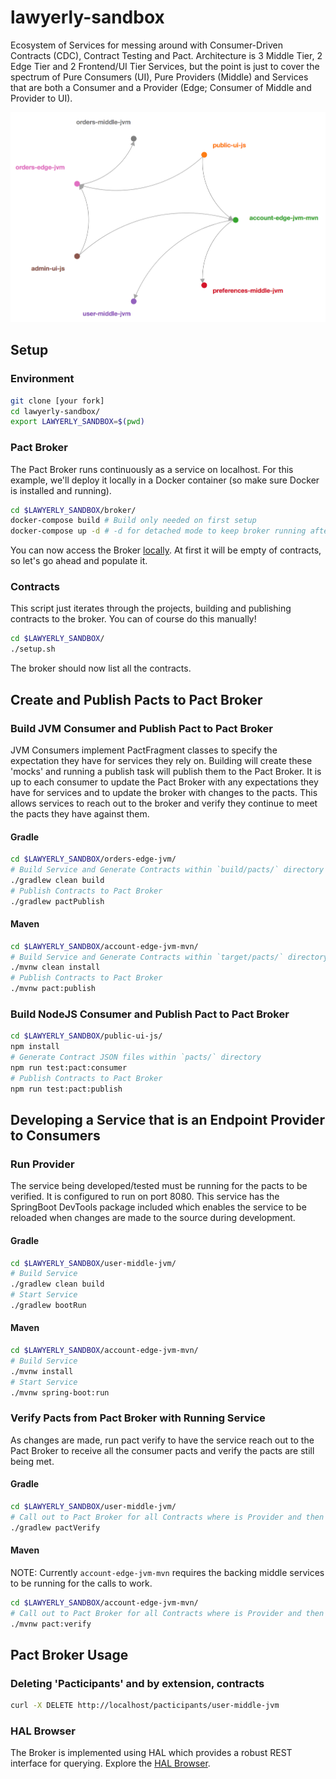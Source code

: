 # lawyerly-sandbox

Ecosystem of Services for messing around with Consumer-Driven Contracts (CDC), Contract Testing and Pact. Architecture is 3 Middle Tier, 2 Edge Tier and 2 Frontend/UI Tier Services, but the point is just to cover the spectrum of Pure Consumers (UI), Pure Providers (Middle) and Services that are both a Consumer and a Provider (Edge; Consumer of Middle and Provider to UI).

![Pact Broker Network Graph](PactBrokerNetworkGraph.png)

## Setup

### Environment

```bash
git clone [your fork]
cd lawyerly-sandbox/
export LAWYERLY_SANDBOX=$(pwd)
```

### Pact Broker

The Pact Broker runs continuously as a service on localhost. For this example, we'll deploy it locally in a Docker container (so make sure Docker is installed and running).

```bash
cd $LAWYERLY_SANDBOX/broker/
docker-compose build # Build only needed on first setup
docker-compose up -d # -d for detached mode to keep broker running after closing terminal
```

You can now access the Broker [locally](http://localhost). At first it will be empty of contracts, so let's go ahead and populate it.

### Contracts

This script just iterates through the projects, building and publishing contracts to the broker. You can of course do this manually!

```bash
cd $LAWYERLY_SANDBOX/
./setup.sh
```

The broker should now list all the contracts.

## Create and Publish Pacts to Pact Broker

### Build JVM Consumer and Publish Pact to Pact Broker

JVM Consumers implement PactFragment classes to specify the expectation they have for services they rely on. Building will create these 'mocks' and running a publish task will publish them to the Pact Broker. It is up to each consumer to update the Pact Broker with any expectations they have for services and to update the broker with changes to the pacts. This allows services to reach out to the broker and verify they continue to meet the pacts they have against them.

#### Gradle

```bash
cd $LAWYERLY_SANDBOX/orders-edge-jvm/
# Build Service and Generate Contracts within `build/pacts/` directory
./gradlew clean build
# Publish Contracts to Pact Broker
./gradlew pactPublish
```

#### Maven

```bash
cd $LAWYERLY_SANDBOX/account-edge-jvm-mvn/
# Build Service and Generate Contracts within `target/pacts/` directory
./mvnw clean install
# Publish Contracts to Pact Broker
./mvnw pact:publish
```

### Build NodeJS Consumer and Publish Pact to Pact Broker

```bash
cd $LAWYERLY_SANDBOX/public-ui-js/
npm install
# Generate Contract JSON files within `pacts/` directory
npm run test:pact:consumer
# Publish Contracts to Pact Broker
npm run test:pact:publish
```

## Developing a Service that is an Endpoint Provider to Consumers

### Run Provider

The service being developed/tested must be running for the pacts to be verified. It is configured to run on port 8080. This service has the SpringBoot DevTools package included which enables the service to be reloaded when changes are made to the source during development.

#### Gradle

```bash
cd $LAWYERLY_SANDBOX/user-middle-jvm/
# Build Service
./gradlew clean build
# Start Service
./gradlew bootRun
```

#### Maven

```bash
cd $LAWYERLY_SANDBOX/account-edge-jvm-mvn/
# Build Service
./mvnw install
# Start Service
./mvnw spring-boot:run
```

### Verify Pacts from Pact Broker with Running Service

As changes are made, run pact verify to have the service reach out to the Pact Broker to receive all the consumer pacts and verify the pacts are still being met.

#### Gradle

```bash
cd $LAWYERLY_SANDBOX/user-middle-jvm/
# Call out to Pact Broker for all Contracts where is Provider and then Test against them
./gradlew pactVerify
```

#### Maven

NOTE: Currently `account-edge-jvm-mvn` requires the backing middle services to be running for the calls to work.

```bash
cd $LAWYERLY_SANDBOX/account-edge-jvm-mvn/
# Call out to Pact Broker for all Contracts where is Provider and then Test against them
./mvnw pact:verify
```

## Pact Broker Usage

### Deleting 'Pacticipants' and by extension, contracts

```bash
curl -X DELETE http://localhost/pacticipants/user-middle-jvm
```

### HAL Browser

The Broker is implemented using HAL which provides a robust REST interface for querying. Explore the [HAL Browser](http://localhost/hal-browser/browser.html#/).
